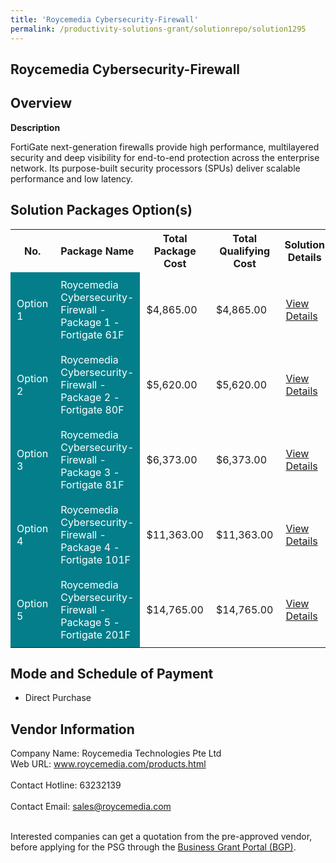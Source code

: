 ```yaml
---
title: 'Roycemedia Cybersecurity-Firewall'
permalink: /productivity-solutions-grant/solutionrepo/solution1295
---
```


## Roycemedia Cybersecurity-Firewall

## Overview

**Description**

FortiGate next-generation firewalls provide high performance, multilayered security and deep visibility for end-to-end protection across the enterprise network. Its purpose-built security processors (SPUs) deliver scalable performance and low latency.

## Solution Packages Option(s)

<table>
<tr>
<th><b>No.</b></th>
<th><b>Package Name</b></th>
<th><b>Total Package Cost</b></th>
<th><b>Total Qualifying Cost</b></th>
<th><b>Solution Details</b></th>
</tr>
<tr>
<td style='padding: 10px; background-color: #037E8A; color: #FFFFFF;'>Option 1</td>
<td style='padding: 10px; background-color: #037E8A; color: #FFFFFF;'>Roycemedia Cybersecurity-Firewall - Package 1 - Fortigate 61F</td>
<td style='padding: 10px;'>$4,865.00</td>
<td style='padding: 10px;'>$4,865.00</td>
<td style='padding: 10px;'><a href='/images/psg/Roycemedia_Technologies_20210156_Annex_3_Part_12.pdf' target='_blank'>View Details</a></td>
</tr>
<tr>
<td style='padding: 10px; background-color: #037E8A; color: #FFFFFF;'>Option 2</td>
<td style='padding: 10px; background-color: #037E8A; color: #FFFFFF;'>Roycemedia Cybersecurity-Firewall - Package 2 - Fortigate 80F</td>
<td style='padding: 10px;'>$5,620.00</td>
<td style='padding: 10px;'>$5,620.00</td>
<td style='padding: 10px;'><a href='/images/psg/Roycemedia_Technologies_20210156_Annex_3_Part_34.pdf' target='_blank'>View Details</a></td>
</tr>
<tr>
<td style='padding: 10px; background-color: #037E8A; color: #FFFFFF;'>Option 3</td>
<td style='padding: 10px; background-color: #037E8A; color: #FFFFFF;'>Roycemedia Cybersecurity-Firewall - Package 3 - Fortigate 81F</td>
<td style='padding: 10px;'>$6,373.00</td>
<td style='padding: 10px;'>$6,373.00</td>
<td style='padding: 10px;'><a href='/images/psg/Roycemedia_Technologies_20210156_Annex_3_Part_56.pdf' target='_blank'>View Details</a></td>
</tr>
<tr>
<td style='padding: 10px; background-color: #037E8A; color: #FFFFFF;'>Option 4</td>
<td style='padding: 10px; background-color: #037E8A; color: #FFFFFF;'>Roycemedia Cybersecurity-Firewall - Package 4 - Fortigate 101F</td>
<td style='padding: 10px;'>$11,363.00</td>
<td style='padding: 10px;'>$11,363.00</td>
<td style='padding: 10px;'><a href='/images/psg/Roycemedia_Technologies_20210156_Annex_3_Part_78.pdf' target='_blank'>View Details</a></td>
</tr>
<tr>
<td style='padding: 10px; background-color: #037E8A; color: #FFFFFF;'>Option 5</td>
<td style='padding: 10px; background-color: #037E8A; color: #FFFFFF;'>Roycemedia Cybersecurity-Firewall - Package 5 - Fortigate 201F</td>
<td style='padding: 10px;'>$14,765.00</td>
<td style='padding: 10px;'>$14,765.00</td>
<td style='padding: 10px;'><a href='/images/psg/Roycemedia_Technologies_20210156_Annex_3_Part_910.pdf' target='_blank'>View Details</a></td>
</tr>
</table>

## Mode and Schedule of Payment

 - Direct Purchase

## Vendor Information

 Company Name: Roycemedia Technologies Pte Ltd<br>Web URL: www.roycemedia.com/products.html <br><br>Contact Hotline: 63232139 <br><br>Contact Email: sales@roycemedia.com <br><br>

Interested companies can get a quotation from the pre-approved vendor, before applying for the PSG through the <a href='https://www.businessgrants.gov.sg/' target='_blank' rel='noopener'>Business Grant Portal (BGP)</a>.

<script src="/jquery/resize-tables.js"></script>
